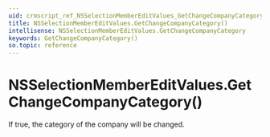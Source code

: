 ```yaml
---
uid: crmscript_ref_NSSelectionMemberEditValues_GetChangeCompanyCategory
title: NSSelectionMemberEditValues.GetChangeCompanyCategory()
intellisense: NSSelectionMemberEditValues.GetChangeCompanyCategory
keywords: GetChangeCompanyCategory()
so.topic: reference
---
```


# NSSelectionMemberEditValues.GetChangeCompanyCategory()

If true, the category of the company will be changed.

